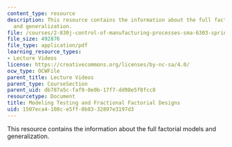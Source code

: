 ```yaml
---
content_type: resource
description: This resource contains the information about the full factorial models
  and generalization.
file: /courses/2-830j-control-of-manufacturing-processes-sma-6303-spring-2008/1507eca4108ce5ff0b8332897e3197d3_lecture13.pdf
file_size: 492876
file_type: application/pdf
learning_resource_types:
- Lecture Videos
license: https://creativecommons.org/licenses/by-nc-sa/4.0/
ocw_type: OCWFile
parent_title: Lecture Videos
parent_type: CourseSection
parent_uid: db787a5c-faf9-0e0b-17f7-dd98e5f8fcc8
resourcetype: Document
title: Modeling Testing and Fractional Factorial Designs
uid: 1507eca4-108c-e5ff-0b83-32897e3197d3
---
```

This resource contains the information about the full factorial models and generalization.